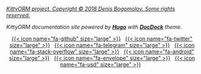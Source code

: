 
[_KittyORM project. Copyright © 2018 Denis Bogomolov. Some rights reserved._](/license/)

_KittyORM documentation site powered by [**Hugo**](https://gohugo.io) with [**DocDock**](https://github.com/vjeantet/hugo-theme-docdock) theme._

<center>

[{{< icon name="fa-github" size="large" >}}](https://github.com/akaish/KittyORM "Visit KittyORM Github repo")&nbsp;&nbsp;
[{{< icon name="fa-twitter" size="large" >}}](https://twitter.com/OrmKitty "Follow KittyORM at twitter")&nbsp;&nbsp;
[{{< icon name="fa-telegram" size="large" >}}](https://t.me/kittyorm "Subscribe to KittyORM telegram channel")&nbsp;&nbsp;
[{{< icon name="fa-stack-overflow" size="large" >}}](https://stackoverflow.com/users/10656176/kittyorm "Ask questions related with KittyORM at StackOverflow")&nbsp;&nbsp;
[{{< icon name="fa-android" size="large" >}}](https://akaish.github.io/KittyORMPages/hidden/android "Check out KittyORM Demo at Play Market")&nbsp;&nbsp;
[{{< icon name="fa-envelope" size="large" >}}](https://akaish.github.io/KittyORMPages/contacts "Contact us")&nbsp;&nbsp;
[{{< icon name="fa-usd" size="large" >}}](https://akaish.github.io/KittyORMPages/makekittygreater/l6t4 "Sponsor KittyORM development")&nbsp;&nbsp;

</center>
